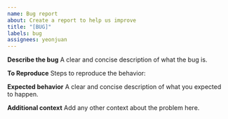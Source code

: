 ```yaml
---
name: Bug report
about: Create a report to help us improve
title: "[BUG]"
labels: bug
assignees: yeonjuan
---
```


**Describe the bug**
A clear and concise description of what the bug is.

**To Reproduce**
Steps to reproduce the behavior:

**Expected behavior**
A clear and concise description of what you expected to happen.

**Additional context**
Add any other context about the problem here.
